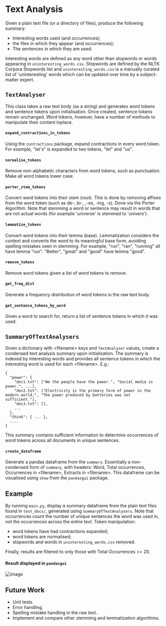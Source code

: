 # Text Analysis

Given a plain text file (or a directory of files), produce the following summary: 
* Interesting words used (and occurrences);
* the files in which they appear (and occurrences);
* The sentences in which they are used.

Interesting words are defined as any word other than stopwords or words appearing in `uninteresting_words.csv`. 
Stopwords are defined by the NLTK Corpora Stopwords list and `uninteresting_words.csv` is a manually curated list of 'uninteresting' words which can be updated over time by a subject-matter expert. 

## `TextAnalyser`

This class takes a raw text body (as a string) and generates word tokens and sentence tokens upon initialisation. Once created, sentence tokens remain unchanged. Word tokens, however, have a number of methods to manipulate their content inplace. 

#### `expand_contractions_in_tokens`

Using the `contractions` package, expand contractions in every word token. For example, "let's" is expanded to two tokens, "let" and "us".

#### `normalise_tokens`

Remove non-alphabetic characters from word tokens, such as punctuation. Make all word tokens lower case.

#### `porter_stem_tokens`

Convert word tokens into their stem (root). This is done by removing affixes from the word token (such as de-, bi-, ,-es, -ing, -s). Done via the Porter Algorithm. 
Note that stemming a word or sentence may result in words that are not actual words (for example 'universe' is stemmed to 'univers').

#### `lemmatize_tokens`

Convert word tokens into their lemma (base). Lemmatization considers the context and converts the word to its meaningful base form, avoiding spelling mistakes seen in stemming. For example, "run", "ran", "running" all have lemma "run". "Better", "great" and "good" have lemma "good".

#### `remove_tokens`

Remove word tokens given a list of word tokens to remove.

#### `get_freq_dist`

Generate a frequency distribution of word tokens in the raw text body.

#### `get_sentence_tokens_by_word`

Given a word to search for, return a list of sentence tokens in which it was used.

## `SummaryOfTextAnalysers`

Given a dictionary with \<filename\> keys and `TextAnalyser` values, create a condensed text analysis summary upon initialisation. 
The summary is indexed by interesting words and provides all sentence tokens in which the interesting word is used for each \<filename\>. E.g.:

```
{
  "power": {
    "doc1.txt": ["We the people have the power.", "Social media is power.", ...],
    "doc2.txt": ["Electricity is the primary form of power in the modern world.", "The power produced by batteries was not sufficient."],
    "doc3.txt": [],
    ...
  },
  "think": { ... },
  ....
}
```
This summary contains sufficient information to determine occurrences of word tokens across all documents in unique sentences.

#### `create_dataframe`

Generate a pandas dataframe from the `summary`. Essentially a non-condensed form of `summary`, with headers: Word, Total occurrences, Occurrences in \<filename\>, Extracts in \<filename\>.
This dataframe can be visualised using `show` from the `pandasgui` package.

## Example

By running `main.py`, display a summary dataframe from the plain text files found in `test_docs/`, generated using `SummaryOfTextAnalysers`. Note that occurrences count the number of unique sentences the word was used in, not the occurrences across the entire text.
Token manipulation:
* word tokens have had contractions expanded;
* word tokens are normalised;
* stopwords and words in `uninteresting_words.csv` removed.

Finally, results are filtered to only those with Total Occurrences >= 20.

#### Result displayed in `pandasgui`

![image](https://user-images.githubusercontent.com/44169061/133929406-8be4ec3d-86ac-49fd-b3d4-90c101d02418.png)

## Future Work

* Unit tests. 
* Error handling.
* Spelling mistake handling in the raw text.
* Implement and compare other stemming and lemmatization algorithms.

  
